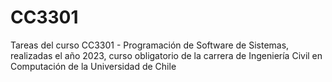 # CC3301
Tareas del curso CC3301 - Programación de Software de Sistemas, realizadas el año 2023, curso obligatorio de la carrera de Ingeniería Civil en Computación de la Universidad de Chile
